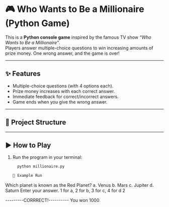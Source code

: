 # 🎮 Who Wants to Be a Millionaire (Python Game)

This is a **Python console game** inspired by the famous TV show *“Who Wants to Be a Millionaire”*.  
Players answer multiple-choice questions to win increasing amounts of prize money. One wrong answer, and the game is over!

---

## ✨ Features
- Multiple-choice questions (with 4 options each).
- Prize money increases with each correct answer.
- Immediate feedback for correct/incorrect answers.
- Game ends when you give the wrong answer.

---

## 📂 Project Structure
---

## ▶️ How to Play
1. Run the program in your terminal:
   ```bash
     python millionaire.py
   
   📸 Example Run
Which planet is known as the Red Planet?
a. Venus
b. Mars
c. Jupiter
d. Saturn
Enter your answer. 1 for a, 2 for b, 3 for c, 4 for d
2

---------CORRRECT!----------
You won 1000
